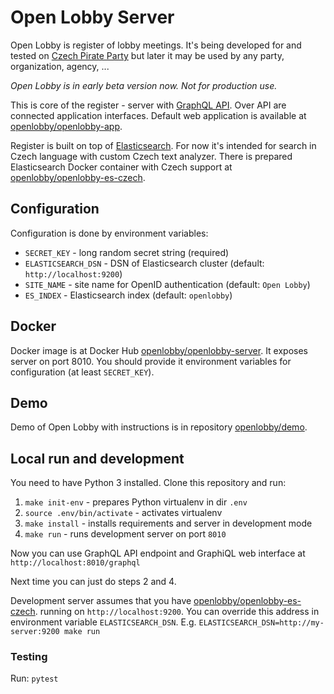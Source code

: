 # Open Lobby Server

Open Lobby is register of lobby meetings. It's being developed for and tested
on [Czech Pirate Party](https://www.pirati.cz) but later it may be used by
any party, organization, agency, ...

_Open Lobby is in early beta version now. Not for production use._

This is core of the register - server with [GraphQL API](http://graphql.org).
Over API are connected application interfaces. Default web application is
available at
[openlobby/openlobby-app](https://github.com/openlobby/openlobby-app).

Register is built on top of
[Elasticsearch](https://www.elastic.co/products/elasticsearch). For now it's
intended for search in Czech language with custom Czech text analyzer. There is
prepared Elasticsearch Docker container with Czech support at
[openlobby/openlobby-es-czech](https://github.com/openlobby/openlobby-es-czech).

## Configuration

Configuration is done by environment variables:
 - `SECRET_KEY` - long random secret string (required)
 - `ELASTICSEARCH_DSN` - DSN of Elasticsearch cluster (default: `http://localhost:9200`)
 - `SITE_NAME` - site name for OpenID authentication (default: `Open Lobby`)
 - `ES_INDEX` - Elasticsearch index (default: `openlobby`)

## Docker

Docker image is at Docker Hub
[openlobby/openlobby-server](https://hub.docker.com/r/openlobby/openlobby-server/).
It exposes server on port 8010. You should provide it environment variables for
configuration (at least `SECRET_KEY`).

## Demo

Demo of Open Lobby with instructions is in repository
[openlobby/demo](https://github.com/openlobby/demo).

## Local run and development

You need to have Python 3 installed. Clone this repository and run:

1. `make init-env` - prepares Python virtualenv in dir `.env`
2. `source .env/bin/activate` - activates virtualenv
3. `make install` - installs requirements and server in development mode
4. `make run` - runs development server on port `8010`

Now you can use GraphQL API endpoint and GraphiQL web interface at
`http://localhost:8010/graphql`

Next time you can just do steps 2 and 4.

Development server assumes that you have
[openlobby/openlobby-es-czech](https://github.com/openlobby/openlobby-es-czech).
running on `http://localhost:9200`. You can override this address in environment
variable `ELASTICSEARCH_DSN`. E.g.
`ELASTICSEARCH_DSN=http://my-server:9200 make run`

### Testing

Run: `pytest`
